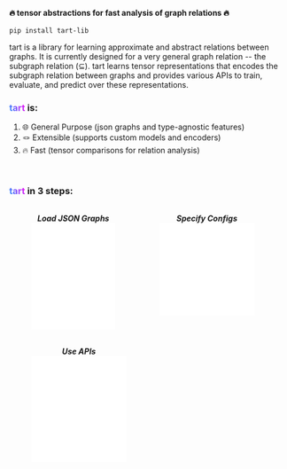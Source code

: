 **🔥 tensor abstractions for fast analysis of graph relations 🔥**

```shell
pip install tart-lib
```

tart is a library for learning approximate and abstract relations between graphs. It is currently designed for a very general
graph relation -- the subgraph relation (⊆). tart learns tensor representations that encodes the subgraph relation between graphs and provides various APIs to train, evaluate, and predict over these representations.

<h3><span style="background-image: linear-gradient(-294deg, #1E98FD, #FF00F7); -webkit-background-clip: text; -webkit-text-fill-color: transparent;">tart</span> is:</h3>

1. 🌐 General Purpose (json graphs and type-agnostic features)
2. 🪢 Extensible (supports custom models and encoders)
3. 🔥 Fast (tensor comparisons for relation analysis)

</br>


<h3><span style="background-image: linear-gradient(-294deg, #1E98FD, #FF00F7); -webkit-background-clip: text; -webkit-text-fill-color: transparent;">tart</span> in 3 steps:</h3>
<div float="left" style="display: flex; flex-wrap: wrap">
    <figure style="width:30%; vertical-align:middle">
        <figcaption style="text-align:center"><em><b>Load JSON Graphs</b></em></figcaption>
        <img src="_static/graph.svg">
    </figure>
    <figure style="width:34%; vertical-align:middle">
        <figcaption style="text-align:center"><em><b>Specify Configs</b></em></figcaption>
        <img src="_static/configs.svg">
    </figure>
    <figure style="width:34%; vertical-align:middle">
        <figcaption style="text-align:center"><em><b>Use APIs</b></em></figcaption>
        <img src="_static/apis.svg">
    </figure>
    
</div>

<!-- tart is used by:
1. CodeScholar: exploring code idiom search as frequent subgraph mining.
2. tartSAT: capturing common UNSAT cores as frequent subgraphs in formulae.
3. ... -->